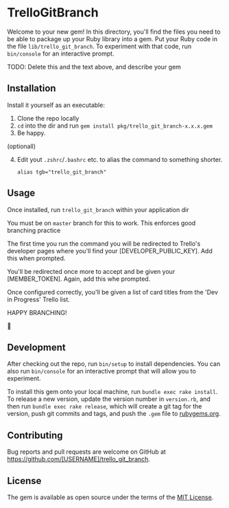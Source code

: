 # TrelloGitBranch

Welcome to your new gem! In this directory, you'll find the files you need to be able to package up your Ruby library into a gem. Put your Ruby code in the file `lib/trello_git_branch`. To experiment with that code, run `bin/console` for an interactive prompt.

TODO: Delete this and the text above, and describe your gem

## Installation

Install it yourself as an executable:

1. Clone the repo locally
2. `cd` into the dir and run `gem install pkg/trello_git_branch-x.x.x.gem`
3. Be happy.

(optionall)

4. Edit yout `.zshrc`/`.bashrc` etc. to alias the command to something shorter.

    `alias tgb="trello_git_branch"`

## Usage

Once installed, run `trello_git_branch` within your application dir

You must be on `master` branch for this to work. This enforces good branching practice

The first time you run the command you will be redirected to Trello's developer pages where you'll find your [DEVELOPER_PUBLIC_KEY].
Add this when prompted.

You'll be redirected once more to accept and be given your [MEMBER_TOKEN]. Again, add this whe prompted.

Once configured correctly, you'll be given a list of card titles from the 'Dev in Progress' Trello list.

HAPPY BRANCHING!

:rocket:

## Development

After checking out the repo, run `bin/setup` to install dependencies. You can also run `bin/console` for an interactive prompt that will allow you to experiment.

To install this gem onto your local machine, run `bundle exec rake install`. To release a new version, update the version number in `version.rb`, and then run `bundle exec rake release`, which will create a git tag for the version, push git commits and tags, and push the `.gem` file to [rubygems.org](https://rubygems.org).

## Contributing

Bug reports and pull requests are welcome on GitHub at https://github.com/[USERNAME]/trello_git_branch.


## License

The gem is available as open source under the terms of the [MIT License](http://opensource.org/licenses/MIT).

